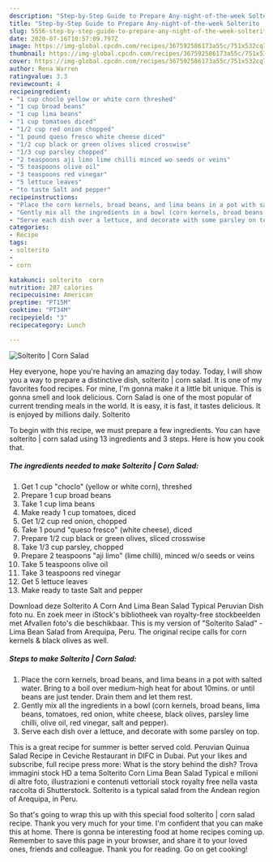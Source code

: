 ```yaml
---
description: "Step-by-Step Guide to Prepare Any-night-of-the-week Solterito | Corn Salad"
title: "Step-by-Step Guide to Prepare Any-night-of-the-week Solterito | Corn Salad"
slug: 5556-step-by-step-guide-to-prepare-any-night-of-the-week-solterito-corn-salad
date: 2020-07-16T10:57:09.797Z
image: https://img-global.cpcdn.com/recipes/367592586173a55c/751x532cq70/solterito-corn-salad-recipe-main-photo.jpg
thumbnail: https://img-global.cpcdn.com/recipes/367592586173a55c/751x532cq70/solterito-corn-salad-recipe-main-photo.jpg
cover: https://img-global.cpcdn.com/recipes/367592586173a55c/751x532cq70/solterito-corn-salad-recipe-main-photo.jpg
author: Rena Warren
ratingvalue: 3.3
reviewcount: 4
recipeingredient:
- "1 cup choclo yellow or white corn threshed"
- "1 cup broad beans"
- "1 cup lima beans"
- "1 cup tomatoes diced"
- "1/2 cup red onion chopped"
- "1 pound queso fresco white cheese diced"
- "1/2 cup black or green olives sliced crosswise"
- "1/3 cup parsley chopped"
- "2 teaspoons aji limo lime chilli minced wo seeds or veins"
- "5 teaspoons olive oil"
- "3 teaspoons red vinegar"
- "5 lettuce leaves"
- "to taste Salt and pepper"
recipeinstructions:
- "Place the corn kernels, broad beans, and lima beans in a pot with salted water. Bring to a boil over medium-high heat for about 10mins. or until beans are just tender. Drain them and let them rest."
- "Gently mix all the ingredients in a bowl (corn kernels, broad beans, lima beans, tomatoes, red onion, white cheese, black olives, parsley lime chilli, olive oil, red vinegar, salt and pepper)."
- "Serve each dish over a lettuce, and decorate with some parsley on top."
categories:
- Recipe
tags:
- solterito
- 
- corn

katakunci: solterito  corn 
nutrition: 287 calories
recipecuisine: American
preptime: "PT15M"
cooktime: "PT34M"
recipeyield: "3"
recipecategory: Lunch

---
```



![Solterito | Corn Salad](https://img-global.cpcdn.com/recipes/367592586173a55c/751x532cq70/solterito-corn-salad-recipe-main-photo.jpg)

Hey everyone, hope you're having an amazing day today. Today, I will show you a way to prepare a distinctive dish, solterito | corn salad. It is one of my favorites food recipes. For mine, I'm gonna make it a little bit unique. This is gonna smell and look delicious.
 Corn Salad is one of the most popular of current trending meals in the world. It is easy, it is fast, it tastes delicious. It is enjoyed by millions daily. Solterito 


To begin with this recipe, we must prepare a few ingredients. You can have solterito | corn salad using 13 ingredients and 3 steps. Here is how you cook that.

<!--inarticleads1-->

##### The ingredients needed to make Solterito | Corn Salad:

1. Get 1 cup &#34;choclo&#34; (yellow or white corn), threshed
1. Prepare 1 cup broad beans
1. Take 1 cup lima beans
1. Make ready 1 cup tomatoes, diced
1. Get 1/2 cup red onion, chopped
1. Take 1 pound &#34;queso fresco&#34; (white cheese), diced
1. Prepare 1/2 cup black or green olives, sliced crosswise
1. Take 1/3 cup parsley, chopped
1. Prepare 2 teaspoons &#34;aji limo&#34; (lime chilli), minced w/o seeds or veins
1. Take 5 teaspoons olive oil
1. Take 3 teaspoons red vinegar
1. Get 5 lettuce leaves
1. Make ready to taste Salt and pepper


Download deze Solterito A Corn And Lima Bean Salad Typical Peruvian Dish foto nu. En zoek meer in iStock&#39;s bibliotheek van royalty-free stockbeelden met Afvallen foto&#39;s die beschikbaar. This is my version of &#34;Solterito Salad&#34; - Lima Bean Salad from Arequipa, Peru. The original recipe calls for corn kernels &amp; black olives as well. 

<!--inarticleads2-->

##### Steps to make Solterito | Corn Salad:

1. Place the corn kernels, broad beans, and lima beans in a pot with salted water. Bring to a boil over medium-high heat for about 10mins. or until beans are just tender. Drain them and let them rest.
1. Gently mix all the ingredients in a bowl (corn kernels, broad beans, lima beans, tomatoes, red onion, white cheese, black olives, parsley lime chilli, olive oil, red vinegar, salt and pepper).
1. Serve each dish over a lettuce, and decorate with some parsley on top.


This is a great recipe for summer is better served cold. Peruvian Quinua Salad Recipe in Ceviche Restaurant in DIFC in Dubai. Put your likes and subscribe, full recipe press more: What is the story behind the dish? Trova immagini stock HD a tema Solterito Corn Lima Bean Salad Typical e milioni di altre foto, illustrazioni e contenuti vettoriali stock royalty free nella vasta raccolta di Shutterstock. Solterito is a typical salad from the Andean region of Arequipa, in Peru. 

So that's going to wrap this up with this special food solterito | corn salad recipe. Thank you very much for your time. I'm confident that you can make this at home. There is gonna be interesting food at home recipes coming up. Remember to save this page in your browser, and share it to your loved ones, friends and colleague. Thank you for reading. Go on get cooking!
